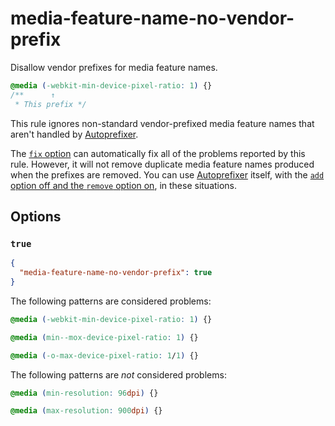 # media-feature-name-no-vendor-prefix

Disallow vendor prefixes for media feature names.

<!-- prettier-ignore -->
```css
@media (-webkit-min-device-pixel-ratio: 1) {}
/**      ↑
 * This prefix */
```

This rule ignores non-standard vendor-prefixed media feature names that aren't handled by [Autoprefixer](https://github.com/postcss/autoprefixer).

The [`fix` option](../../../docs/user-guide/options.md#fix) can automatically fix all of the problems reported by this rule. However, it will not remove duplicate media feature names produced when the prefixes are removed. You can use [Autoprefixer](https://github.com/postcss/autoprefixer) itself, with the [`add` option off and the `remove` option on](https://github.com/postcss/autoprefixer#options), in these situations.

## Options

### `true`

```json
{
  "media-feature-name-no-vendor-prefix": true
}
```

The following patterns are considered problems:

<!-- prettier-ignore -->
```css
@media (-webkit-min-device-pixel-ratio: 1) {}
```

<!-- prettier-ignore -->
```css
@media (min--mox-device-pixel-ratio: 1) {}
```

<!-- prettier-ignore -->
```css
@media (-o-max-device-pixel-ratio: 1/1) {}
```

The following patterns are _not_ considered problems:

<!-- prettier-ignore -->
```css
@media (min-resolution: 96dpi) {}
```

<!-- prettier-ignore -->
```css
@media (max-resolution: 900dpi) {}
```
